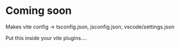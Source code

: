 # Coming soon

Makes vite config -> tsconfig.json, jsconfig.json, vscode/settings.json

Put this inside your vite plugins....
